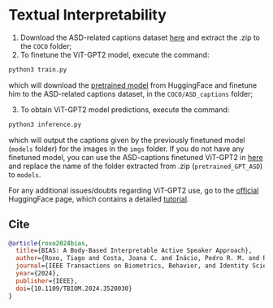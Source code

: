 # Textual Interpretability

1. Download the ASD-related captions dataset [here](https://drive.google.com/file/d/1quJtGrFX4mS2DngIQt5dR14uDUZ0gG7M/view?usp=share_link) and extract the .zip to the `COCO` folder;
2. To finetune the ViT-GPT2 model, execute the command:
```bash
python3 train.py 
```
which will download the [pretrained model](https://huggingface.co/nlpconnect/vit-gpt2-image-captioning) from HuggingFace and finetune him to the ASD-related captions dataset, in the `COCO/ASD_captions` folder;

3. To obtain ViT-GPT2 model predictions, execute the command:
```bash
python3 inference.py 
```
which will output the captions given by the previously finetuned model (`models` folder) for the images in the `imgs` folder. If you do not have any finetuned model, you can use the ASD-captions finetuned ViT-GPT2 in [here](https://drive.google.com/file/d/1Et86ERovrodPXY7U-zpwT491uQcslJiD/view?usp=share_link) and replace the name of the folder extracted from .zip (`pretrained_GPT_ASD`) to `models`.

For any additional issues/doubts regarding ViT-GPT2 use, go to the [official](https://huggingface.co/nlpconnect/vit-gpt2-image-captioning) HuggingFace page, which contains a detailed [tutorial](https://ankur3107.github.io/blogs/the-illustrated-image-captioning-using-transformers/).



## Cite

```bibtex
@article{roxo2024bias,
  title={BIAS: A Body-Based Interpretable Active Speaker Approach}, 
  author={Roxo, Tiago and Costa, Joana C. and Inácio, Pedro R. M. and Proença, Hugo},
  journal={IEEE Transactions on Biometrics, Behavior, and Identity Science}, 
  year={2024},
  publisher={IEEE},
  doi={10.1109/TBIOM.2024.3520030}
}
```
